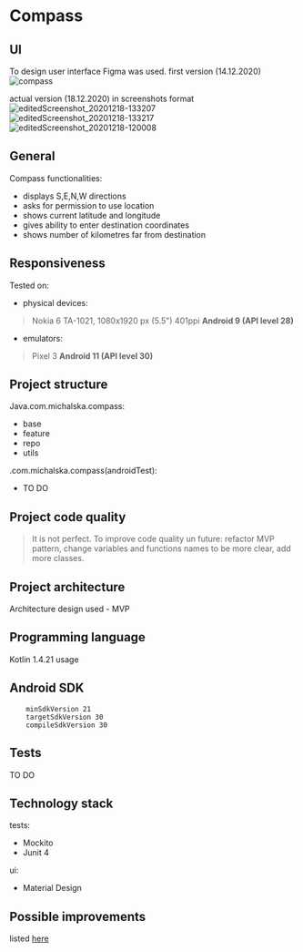 # Compass

## UI
To design user interface Figma was used.
first version (14.12.2020) 
![compass](https://user-images.githubusercontent.com/48919716/102139353-082dcf80-3e5e-11eb-938b-d518db183afb.png)


actual version (18.12.2020) in screenshots format  
![editedScreenshot_20201218-133207](https://user-images.githubusercontent.com/48919716/102615745-b8d5f080-4136-11eb-88f4-c6795fde3a46.png) ![editedScreenshot_20201218-133217](https://user-images.githubusercontent.com/48919716/102615746-b8d5f080-4136-11eb-8354-c5132b19a3cd.png) ![editedScreenshot_20201218-120008](https://user-images.githubusercontent.com/48919716/102615748-b96e8700-4136-11eb-99a3-ce81f6edb7ac.png)


## General 
Compass functionalities:
- displays S,E,N,W directions
- asks for permission to use location
- shows current latitude and longitude
- gives ability to enter destination coordinates
- shows number of kilometres far from destination

## Responsiveness
Tested on:

- physical devices:
> Nokia 6 TA-1021, 1080x1920 px (5.5") 401ppi  **Android 9 (API level 28)**

- emulators:
> Pixel 3 **Android 11 (API level 30)**

## Project structure
Java.com.michalska.compass:
- base
- feature
- repo
- utils

.com.michalska.compass(androidTest):
- TO DO

## Project code quality
> It is not perfect. To improve code quality un future: refactor MVP pattern, change variables and functions names to be more clear, add more classes.

## Project architecture
Architecture design used - MVP 

## Programming language
Kotlin 1.4.21 usage

## Android SDK 
        minSdkVersion 21
        targetSdkVersion 30
        compileSdkVersion 30


## Tests
TO DO

## Technology stack
tests:
- Mockito
- Junit 4

ui:
- Material Design

## Possible improvements
listed [here](https://github.com/veraloes/Compass/projects/2)
